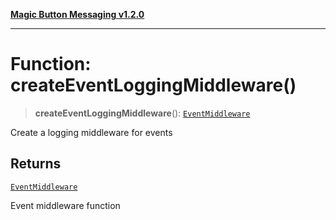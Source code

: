 [**Magic Button Messaging v1.2.0**](../README.md)

***

# Function: createEventLoggingMiddleware()

> **createEventLoggingMiddleware**(): [`EventMiddleware`](../type-aliases/EventMiddleware.md)

Create a logging middleware for events

## Returns

[`EventMiddleware`](../type-aliases/EventMiddleware.md)

Event middleware function
